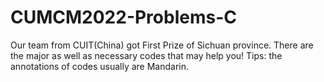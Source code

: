 # CUMCM2022-Problems-C
Our team from CUIT(China) got First Prize of Sichuan province. There are the major as well as necessary codes that may help you!
Tips: the annotations of codes usually are Mandarin.
